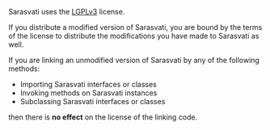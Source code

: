 Sarasvati uses the [LGPLv3](http://www.gnu.org/licenses/lgpl-3.0.txt) license.

If you distribute a modified version of Sarasvati, you are bound by the terms of the license to distribute the modifications you have made to Sarasvati as well.

If you are linking an unmodified version of Sarasvati by any of the following methods:
  * Importing Sarasvati interfaces or classes
  * Invoking methods on Sarasvati instances
  * Subclassing Sarasvati interfaces or classes

then there is **no effect** on the license of the linking code.
